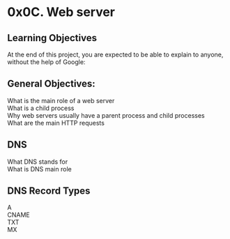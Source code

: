0x0C. Web server
===

Learning Objectives
---
At the end of this project, you are expected to be able to explain to anyone, without the help of Google:  

General Objectives:
---
What is the main role of a web server  
What is a child process  
Why web servers usually have a parent process and child processes  
What are the main HTTP requests  


DNS  
---
What DNS stands for  
What is DNS main role  

DNS Record Types  
---
A  
CNAME  
TXT  
MX  
